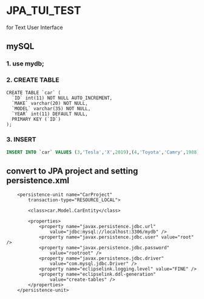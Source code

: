 # JPA_TUI_TEST
for Text User Interface


## mySQL
### 1. use mydb;

### 2. CREATE TABLE
```sqk
CREATE TABLE `car` (
  `ID` int(11) NOT NULL AUTO_INCREMENT,
  `MAKE` varchar(20) NOT NULL,
  `MODEL` varchar(35) NOT NULL,
  `YEAR` int(11) DEFAULT NULL,
  PRIMARY KEY (`ID`)
);
```

### 3. INSERT
```sql
INSERT INTO `car` VALUES (3,'Tesla','X',2019),(4,'Toyota','Camry',1988);
```

## convert to JPA project and setting persistence.xml
```
	<persistence-unit name="CarProject"
		transaction-type="RESOURCE_LOCAL">

		<class>car.Model.CarEntity</class>

		<properties>
			<property name="javax.persistence.jdbc.url"
				value="jdbc:mysql://localhost:3306/mydb" />
			<property name="javax.persistence.jdbc.user" value="root" />
			<property name="javax.persistence.jdbc.password"
				value="rootroot" />
			<property name="javax.persistence.jdbc.driver"
				value="com.mysql.jdbc.Driver" />
			<property name="eclipselink.logging.level" value="FINE" />
			<property name="eclipselink.ddl-generation"
				value="create-tables" />
		</properties>
	</persistence-unit>
  ```
